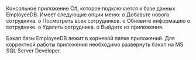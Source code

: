 Консольное приложение C#, которое подключается к базе данных EmployeeDB.
Имеет следующие опции меню:
o	Добавьте нового сотрудника.
o	Посмотреть всех сотрудников.
o	Обновите информацию о сотруднике.
o	Удалить сотрудника.
o	Выйдите из приложения.

Бэкап базы EmployeeDB лежит в корневой папке приложений. Для корректной работы приложения необходимо развернуть бэкап на MS SQL Server Developer.
